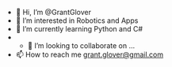 - 👋 Hi, I’m @GrantGlover
- 👀 I’m interested in Robotics and Apps
- 🌱 I’m currently learning Python and C#
- - 💞️ I’m looking to collaborate on ...
- 📫 How to reach me grant.glover@gmail.com

<!---
GrantGlover/GrantGlover is a ✨ special ✨ repository because its `README.md` (this file) appears on your GitHub profile.
You can click the Preview link to take a look at your changes.
--->
